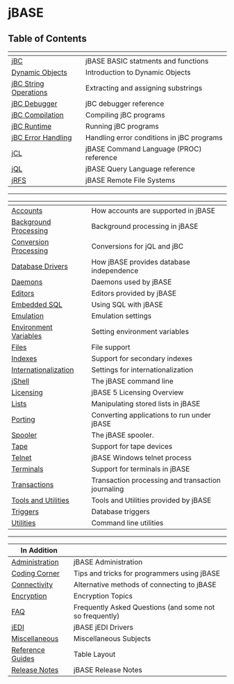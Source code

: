 # jBASE

<PageHeader />

## Table of Contents

| <!----> | <!----> |
| --- | --- |
| [jBC](./jbc/README.md) | jBASE BASIC statments and functions |
| [Dynamic Objects](./dynamic-objects/README.md) | Introduction to Dynamic Objects |
| [jBC String Operations](./jbc-string-operations/README.md) | Extracting and assigning substrings |
| [jBC Debugger](./debugger/README.md) | jBC debugger reference |
| [jBC Compilation](./compilation/README.md) | Compiling jBC programs |
| [jBC Runtime](./jbc-runtime/README.md) | Running jBC programs |
| [jBC Error Handling](./jbc-error-handling/README.md) | Handling error conditions in jBC programs |
| [jCL](./jcl/README.md) | jBASE Command Language (PROC) reference |
| [jQL](./jql/README.md)| jBASE Query Language reference |
| [jRFS](./jrfs/jbase-remote-file-service/README.md) | jBASE Remote File Systems |
* * *
| <!----> | <!----> |
| --- | --- |
| [Accounts](./accounts/README.md) | How accounts are supported in jBASE |
| [Background Processing](./background-processing/README.md) | Background processing in jBASE |
| [Conversion Processing](./conversion-processing/README.md) | Conversions for jQL and jBC |
| [Database Drivers](./database-drivers/README.md) | How jBASE provides database independence |
| [Daemons](./daemons/README.md) | Daemons used by jBASE |
| [Editors](./editors/README.md) | Editors provided by jBASE |
| [Embedded SQL](./jbc/embedded-sql-for-jbase-basic/README.md) | Using SQL with jBASE |
| [Emulation](./emulation/README.md) | Emulation settings |
| [Environment Variables](./environment-variables/README.md) | Setting environment variables |
| [Files](./files/README.md) | File support |
| [Indexes](./indexes/README.md) | Support for secondary indexes |
| [Internationalization](./internationalization/README.md) | Settings for internationalization |
| [jShell](./jshell/README.md) | The jBASE command line |
| [Licensing](./licensing/README.md)| jBASE 5 Licensing Overview |
| [Lists](./lists/README.md) | Manipulating stored lists in jBASE |
| [Porting](./porting/README.md) | Converting applications to run under jBASE |
| [Spooler](./spooler/README.md) |  The jBASE spooler. |
| [Tape](./tape/README.md) | Support for tape devices |
| [Telnet](./telnet/README.md) |  jBASE Windows telnet process |
| [Terminals](./terminal/README.md) | Support for terminals in jBASE |
| [Transactions](./transactions/README.md) | Transaction processing and transaction journaling |  
| [Tools and Utilities](./tools-and-utilities/README.md) | Tools and Utilities provided by jBASE |
| [Triggers](./triggers/README.md) | Database triggers |
| [Utilities](./utilities/README.md) | Command line utilities |
* * *
| In Addition | <!----> |
| --- | --- |
| [Administration](./administration/README.md) | jBASE Administration |
| [Coding Corner](./coding-corner/README.md) | Tips and tricks for programmers using jBASE |
| [Connectivity](./connectivity/README.md) | Alternative methods of connecting to jBASE |
| [Encryption](./encryption/README.md) | Encryption Topics |
| [FAQ](./faq/README.md) | Frequently Asked Questions (and some not so frequently) |
| [jEDI](./jedi/README.md) | jBASE jEDI Drivers |
| [Miscellaneous](./miscellaneous/README.md) | Miscellaneous Subjects |
| [Reference Guides](./reference-guides/README.md) | Table Layout |
| [Release Notes](./release-notes/README.md) | jBASE Release Notes |

<PageFooter />
